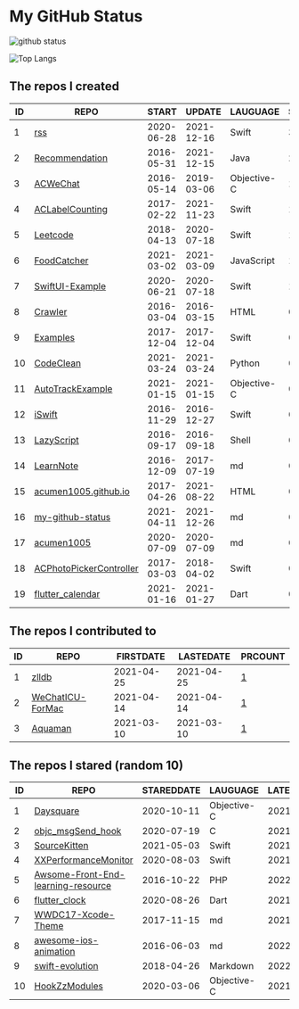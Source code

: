 # My GitHub Status

<img src="https://github-readme-stats-1.yihong0618.vercel.app/api?username=acumen1005&show_icons=true&&&hide_title=true&count_private=true" alt="github status" />

![Top Langs](https://github-readme-stats-1.yihong0618.vercel.app/api/top-langs/?username=acumen1005&layout=compact)

<!--START_SECTION:my_github-->
## The repos I created
| ID |                                       REPO                                       |   START    |   UPDATE   |  LAUGUAGE   | STARS |
|----|----------------------------------------------------------------------------------|------------|------------|-------------|-------|
|  1 | [rss](https://github.com/acumen1005/rss)                                         | 2020-06-28 | 2021-12-16 | Swift       |    36 |
|  2 | [Recommendation](https://github.com/acumen1005/Recommendation)                   | 2016-05-31 | 2021-12-15 | Java        |    20 |
|  3 | [ACWeChat](https://github.com/acumen1005/ACWeChat)                               | 2016-05-14 | 2019-03-06 | Objective-C |    14 |
|  4 | [ACLabelCounting](https://github.com/acumen1005/ACLabelCounting)                 | 2017-02-22 | 2021-11-23 | Swift       |    11 |
|  5 | [Leetcode](https://github.com/acumen1005/Leetcode)                               | 2018-04-13 | 2020-07-18 | Swift       |     1 |
|  6 | [FoodCatcher](https://github.com/acumen1005/FoodCatcher)                         | 2021-03-02 | 2021-03-09 | JavaScript  |     1 |
|  7 | [SwiftUI-Example](https://github.com/acumen1005/SwiftUI-Example)                 | 2020-06-21 | 2020-07-18 | Swift       |     1 |
|  8 | [Crawler](https://github.com/acumen1005/Crawler)                                 | 2016-03-04 | 2016-03-15 | HTML        |     0 |
|  9 | [Examples](https://github.com/acumen1005/Examples)                               | 2017-12-04 | 2017-12-04 | Swift       |     0 |
| 10 | [CodeClean](https://github.com/acumen1005/CodeClean)                             | 2021-03-24 | 2021-03-24 | Python      |     0 |
| 11 | [AutoTrackExample](https://github.com/acumen1005/AutoTrackExample)               | 2021-01-15 | 2021-01-15 | Objective-C |     0 |
| 12 | [iSwift](https://github.com/acumen1005/iSwift)                                   | 2016-11-29 | 2016-12-27 | Swift       |     0 |
| 13 | [LazyScript](https://github.com/acumen1005/LazyScript)                           | 2016-09-17 | 2016-09-18 | Shell       |     0 |
| 14 | [LearnNote](https://github.com/acumen1005/LearnNote)                             | 2016-12-09 | 2017-07-19 | md          |     0 |
| 15 | [acumen1005.github.io](https://github.com/acumen1005/acumen1005.github.io)       | 2017-04-26 | 2021-08-22 | HTML        |     0 |
| 16 | [my-github-status](https://github.com/acumen1005/my-github-status)               | 2021-04-11 | 2021-12-26 | md          |     0 |
| 17 | [acumen1005](https://github.com/acumen1005/acumen1005)                           | 2020-07-09 | 2020-07-09 | md          |     0 |
| 18 | [ACPhotoPickerController](https://github.com/acumen1005/ACPhotoPickerController) | 2017-03-03 | 2018-04-02 | Swift       |     0 |
| 19 | [flutter_calendar](https://github.com/acumen1005/flutter_calendar)               | 2021-01-16 | 2021-01-27 | Dart        |     0 |

## The repos I contributed to
| ID |                               REPO                                | FIRSTDATE  | LASTEDATE  |                                        PRCOUNT                                         |
|----|-------------------------------------------------------------------|------------|------------|----------------------------------------------------------------------------------------|
|  1 | [zlldb](https://github.com/everettjf/zlldb)                       | 2021-04-25 | 2021-04-25 | [1](https://github.com/everettjf/zlldb/pulls?q=is%3Apr+author%3Aacumen1005)            |
|  2 | [WeChatICU-ForMac](https://github.com/MustangYM/WeChatICU-ForMac) | 2021-04-14 | 2021-04-14 | [1](https://github.com/MustangYM/WeChatICU-ForMac/pulls?q=is%3Apr+author%3Aacumen1005) |
|  3 | [Aquaman](https://github.com/bawn/Aquaman)                        | 2021-03-10 | 2021-03-10 | [1](https://github.com/bawn/Aquaman/pulls?q=is%3Apr+author%3Aacumen1005)               |

## The repos I stared (random 10)
| ID |                                                   REPO                                                    | STAREDDATE |  LAUGUAGE   | LATESTUPDATE |
|----|-----------------------------------------------------------------------------------------------------------|------------|-------------|--------------|
|  1 | [Daysquare](https://github.com/unixzii/Daysquare)                                                         | 2020-10-11 | Objective-C | 2021-11-19   |
|  2 | [objc_msgSend_hook](https://github.com/czqasngit/objc_msgSend_hook)                                       | 2020-07-19 | C           | 2021-12-22   |
|  3 | [SourceKitten](https://github.com/jpsim/SourceKitten)                                                     | 2021-05-03 | Swift       | 2021-12-22   |
|  4 | [XXPerformanceMonitor](https://github.com/HJTXX/XXPerformanceMonitor)                                     | 2020-08-03 | Swift       | 2021-09-10   |
|  5 | [Awsome-Front-End-learning-resource](https://github.com/helloqingfeng/Awsome-Front-End-learning-resource) | 2016-10-22 | PHP         | 2022-01-01   |
|  6 | [flutter_clock](https://github.com/flutter/flutter_clock)                                                 | 2020-08-26 | Dart        | 2021-12-25   |
|  7 | [WWDC17-Xcode-Theme](https://github.com/mozharovsky/WWDC17-Xcode-Theme)                                   | 2017-11-15 | md          | 2021-10-31   |
|  8 | [awesome-ios-animation](https://github.com/onmyway133/awesome-ios-animation)                              | 2016-06-03 | md          | 2022-01-01   |
|  9 | [swift-evolution](https://github.com/apple/swift-evolution)                                               | 2018-04-26 | Markdown    | 2022-01-01   |
| 10 | [HookZzModules](https://github.com/jmpews/HookZzModules)                                                  | 2020-03-06 | Objective-C | 2021-12-29   |

<!--END_SECTION:my_github-->